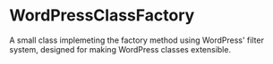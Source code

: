 # WordPressClassFactory
 A small class implemeting the factory method using WordPress' filter system, designed for making WordPress classes extensible.
